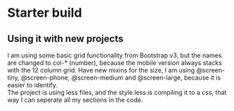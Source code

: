 # Starter build
## Using it with new projects
I am using some basic grid functionality from Bootstrap v3, but the names are changed to col-* (number), because the mobile version always stacks with the 12 column grid. Have new mixins for the size, I am using @screen-tiny, @screen-phone, @screen-medium and @screen-large, because it is easier to identify.
<br />
The project is using less files, and the style.less is compiling it to a css, that way I can seperate all my sections in the code.

